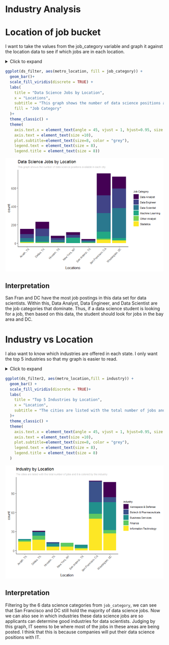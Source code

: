 Industry Analysis
================

# Location of job bucket

I want to take the values from the job\_category variable and graph it
against the location data to see if which jobs are in each location.

<details>

<summary>Click to expand</summary> \# Load
    Data

``` r
library(tidyverse)
```

    ## -- Attaching packages ---------------------------------------------------- tidyverse 1.3.0 --

    ## v ggplot2 3.3.2     v purrr   0.3.4
    ## v tibble  3.0.3     v dplyr   1.0.2
    ## v tidyr   1.1.2     v stringr 1.4.0
    ## v readr   1.3.1     v forcats 0.5.0

    ## -- Conflicts ------------------------------------------------------- tidyverse_conflicts() --
    ## x dplyr::filter() masks stats::filter()
    ## x dplyr::lag()    masks stats::lag()

``` r
library(readr)
library(viridis)
```

    ## Loading required package: viridisLite

``` r
setwd("C:/Users/Matt Flaherty/Documents/Projects/eda20-team4-project")
ds_jobs <- read_csv("Data Cleaning/ds_jobs.csv")
```

    ## Parsed with column specification:
    ## cols(
    ##   .default = col_double(),
    ##   state = col_character(),
    ##   city = col_character(),
    ##   job_title = col_character(),
    ##   company = col_character(),
    ##   job_desc = col_character(),
    ##   industry = col_character(),
    ##   date_posted = col_date(format = ""),
    ##   valid_until = col_date(format = ""),
    ##   job_type = col_character(),
    ##   location = col_character(),
    ##   metro_location = col_character(),
    ##   job_category = col_character()
    ## )

    ## See spec(...) for full column specifications.

# Job Bucket vs location

Filter by only DS jobs. There are a few other scientist jobs right now.
Also take out the NAs

``` r
ds_filter <- ds_jobs %>%
  filter(!is.na(job_category)) %>%
  filter(job_category == "Data Analyst" | job_category == "Data Engineer" | job_category == "Data Scientist" | job_category == "Machine Learning Engineer" | job_category == "Statistician" | job_category == "Other Analyst")
```

</details>

``` r
ggplot(ds_filter, aes(metro_location, fill = job_category)) +
  geom_bar()+
  scale_fill_viridis(discrete = TRUE) +
  labs(
    title = "Data Science Jobs by Location",
    x = "Locations",
    subtitle = "This graph shows the number of data science positions available in each city.",
    fill = "Job Category"
  )+
  theme_classic() +
  theme(
    axis.text.x = element_text(angle = 45, vjust = 1, hjust=0.95, size = 8),
    axis.text = element_text(size =10),
    plot.subtitle=element_text(size=8, color = "grey"),
    legend.text = element_text(size = 8),
    legend.title = element_text(size = 8)) 
```

![](industry_analysis_files/figure-gfm/unnamed-chunk-3-1.png)<!-- -->

## Interpretation

San Fran and DC have the most job postings in this data set for data
scientists. Within this, Data Analyst, Data Engineer, and Data Scientist
are the job categories that dominate. Thus, if a data science student is
looking for a job, then based on this data, the student should look for
jobs in the bay area and DC.

# Industry vs Location

I also want to know which industries are offered in each state. I only
want the top 5 industries so that my graph is easier to read.

<details>

<summary>Click to expand</summary>

``` r
ds_filter2 <- ds_filter %>%
  filter(!is.na(industry))

ds_filter3 <- ds_filter2 %>%
  group_by(industry) %>%
  summarise(count = n()) %>%
  arrange(desc(count)) %>%
  slice(1:5)%>%
  ungroup()
```

    ## `summarise()` ungrouping output (override with `.groups` argument)

``` r
ds_filter2 <- ds_filter2 %>%
  filter(industry == ds_filter3$industry)
```

    ## Warning in industry == ds_filter3$industry: longer object length is not a
    ## multiple of shorter object length

</details>

``` r
ggplot(ds_filter2, aes(metro_location,fill = industry)) +
  geom_bar() +
  scale_fill_viridis(discrete = TRUE)+
  labs(
    title = "Top 5 Industries by Location",
    x = "Location",
    subtitle = "The cities are listed with the total number of jobs and it is colored by the industry"
  )+
  theme_classic() +
  theme(
    axis.text.x = element_text(angle = 45, vjust = 1, hjust=0.95, size = 8),
    axis.text = element_text(size =10),
    plot.subtitle=element_text(size=8, color = "grey"),
    legend.text = element_text(size = 8),
    legend.title = element_text(size = 8)
  )
```

![](industry_analysis_files/figure-gfm/unnamed-chunk-5-1.png)<!-- -->

## Interpretation

Filtering by the 6 data science categories from `job_category`, we can
see that San Francisco and DC still hold the majority of data science
jobs. Now we can also see in which industries these data science jobs
are so applicants can determine good industries for data scientists.
Judging by this graph, IT seems to be where most of the jobs in these
areas are being posted. I think that this is because companies will put
their data science positions with IT.
